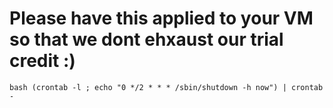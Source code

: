 # Please have this applied to your VM so that we dont ehxaust our trial credit :) 

```
bash (crontab -l ; echo "0 */2 * * * /sbin/shutdown -h now") | crontab -

```
